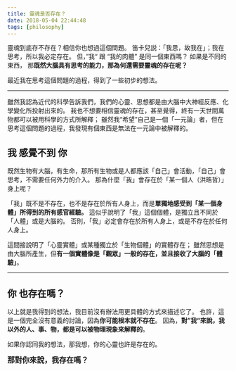 ```yaml
---
title: 靈魂是否存在？
date: 2018-05-04 22:44:48
tags: [philosophy]
---
```


靈魂到底存不存在？相信你也想過這個問題。
笛卡兒説：「我思，故我在」；我在思考，所以我必定存在。
但，”我“ 跟 “我的肉體” 是同一個東西嗎？
如果是不同的東西，
那**既然大腦具有思考的能力，那為何還需要靈魂的存在呢？**

最近我在思考這個問題的過程，得到了一些初步的想法。

---

雖然我認為近代的科學告訴我們，我們的心靈、思想都是由大腦中大神經反應、化學變化所投射出來的。
我也不想要相信靈魂的存在，甚至覺得，終有一天世間萬物都可以被用科學的方式所解釋；
雖然我“希望”自己是一個「一元論」者，但在思考這個問題的過程，我發現有個東西是無法在一元論中被解釋的。

## 我 感覺不到 你

既然生物有大腦，有生命，那所有生物或是人都應該「自己」會活動，「自己」會思考，不需要任何外力的介入。
那為什麼「我」會存在於「某一個人（洪晧哲）」身上呢？

「我」既不是不存在，也不是存在於所有人身上，而是**單獨地感受到「某一個身體」所得到的所有感官經驗。**
這似乎說明了「我」這個個體，是獨立且不同於「人體」或是大腦的。
否則，「我」必定會存在於所有人身上，或是不存在於任何人身上。

這間接說明了「心靈實體」或某種獨立於「生物個體」的實體存在；
雖然思想是由大腦所產生，但**有一個實體像是「觀眾」一般的存在，並且接收了大腦的「體驗」**。

---

## 你 也存在嗎？

以上就是我得到的想法，我目前沒有辦法用更具體的方式來描述它了。
也許，這是一個完全沒有意義的討論，因為**你可能根本就不存在**。
因為，**對”我“來說，我以外的人、事、物，都是可以被物理現象來解釋的**。

如果你認同我的想法，那我想，你的心靈也許是存在的。

<span style="font-size:larger; font-weight:bold;">那對你來說，我存在嗎？</span>